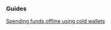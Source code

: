 ### Guides

[Spending funds offline using cold wallets](https://github.com/Eacred/eacrwallet/tree/master/docs/offline_wallets.md)